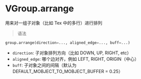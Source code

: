 # VGroup.arrange

用来对一组子对象（比如 Tex 中的多行）进行排列

>语法
```py
group.arrange(direction=..., aligned_edge=..., buff=...)
```

- `direction`:	子对象排列方向（比如 DOWN, UP, RIGHT, etc）
- `aligned_edge`:	哪个边对齐，例如 LEFT, RIGHT, ORIGIN（中心）
- `buff`:	子对象之间的间隔（默认为 DEFAULT_MOBJECT_TO_MOBJECT_BUFFER = 0.25）
